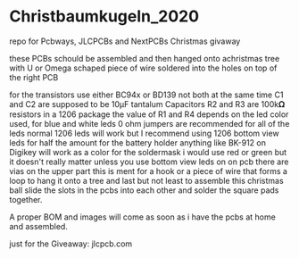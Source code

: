 # Christbaumkugeln_2020
 repo for Pcbways, JLCPCBs and NextPCBs Christmas givaway
 
 these PCBs schould be assembled and then hanged onto achristmas tree with U or Omega schaped piece of wire soldered into the holes on top of the right PCB
 
 for the transistors use either BC94x or BD139 not both at the same time
 C1 and C2 are supposed to be 10µF tantalum Capacitors
 R2 and R3 are 100k𝛀 resistors in a 1206 package
 the value of R1 and R4 depends on the led color used, for blue and white leds 0 ohm jumpers are recommended
 for all of the leds normal 1206 leds will work but I recommend using 1206 bottom view leds for half the amount
 for the battery holder anything like BK-912 on Digikey will work
 as a color for the soldermask i would use red or green but it doesn't really matter unless you use bottom view leds
 on on pcb there are vias on the upper part this is ment for a hook or a piece of wire that forms a loop to hang it onto a tree
 and last but not least to assemble this christmas ball slide the slots in the pcbs into each other and solder the square pads together.
 
 A proper BOM and images will come as soon as i have the pcbs at home and assembled.

just for the Giveaway: jlcpcb.com
